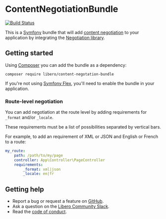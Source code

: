 ContentNegotiationBundle
========================

[![Build Status](https://travis-ci.com/libero/content-negotiation-bundle.svg?branch=master)](https://travis-ci.com/libero/content-negotiation-bundle)

This is a [Symfony](https://symfony.com/) bundle that will add [content negotiation](https://tools.ietf.org/html/rfc7231#section-5.3) to your application by integrating the [Negotiation library](https://github.com/willdurand/Negotiation).

Getting started
---------------

Using [Composer](https://getcomposer.org/) you can add the bundle as a dependency:

```
composer require libero/content-negotation-bundle
```

If you're not using [Symfony Flex](https://symfony.com/doc/current/setup/flex.html), you'll need to enable the bundle in your application.

### Route-level negotiation

You can add negotiation at the route level by adding requirements for `_format` and/or `_locale`.

These requirements must be a list of possibilities separated by vertical bars.

For example, to add an requirement of XML or JSON and English or French to a route:

```yaml
my_route:
    path: /path/to/my/page
    controller: App\Controller\PageController
    requirements:
        _format: xml|json
        _locale: en|fr
```

Getting help
------------

- Report a bug or request a feature on [GitHub](https://github.com/libero/libero/issues/new/choose).
- Ask a question on the [Libero Community Slack](https://libero-community.slack.com/).
- Read the [code of conduct](https://libero.pub/code-of-conduct).
